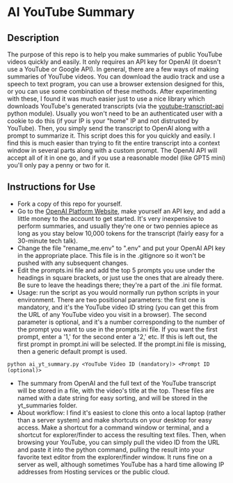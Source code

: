 # AI YouTube Summary


## Description
The purpose of this repo is to help you make summaries of public YouTube videos quickly and easily. It only requires an API key for OpenAI (it doesn't use a YouTube or Google API). In general, there are a few ways of making summaries of YouTube videos. You can download the audio track and use a speech to text program, you can use a browser extension designed for this, or you can use some combination of these methods. After experimenting with these, I found it was much easier just to use a nice library which downloads YouTube's generated transcripts (via the <a href=https://github.com/jdepoix/youtube-transcript-api target="_blank">youtube-transcript-api</a> python module). Usually you won't need to be an authenticated user with a cookie to do this (if your IP is your "home" IP and not distrusted by YouTube). Then, you simply send the transcript to OpenAI along with a prompt to summarize it. This script does this for you quickly and easily. I find this is much easier than trying to fit the entire transcript into a context window in several parts along with a custom prompt. The OpenAI API will accept all of it in one go, and if you use a reasonable model (like GPT5 mini) you'll only pay a penny or two for it.


## Instructions for Use
- Fork a copy of this repo for yourself.
- Go to the <a href="https://platform.openai.com" target="_blank">OpenAI Platform Website</a>, make yourself an API key, and add a little money to the account to get started. It's very inexpensive to perform summaries, and usually they're one or two pennies apiece as long as you stay below 10,000 tokens for the transcript (fairly easy for a 30-minute tech talk).
- Change the file "rename_me.env" to ".env" and put your OpenAI API key in the appropriate place. This file is in the .gitignore so it won't be pushed with any subsequent changes.
- Edit the prompts.ini file and add the top 5 prompts you use under the headings in square brackets, or just use the ones that are already there. Be sure to leave the headings there; they're a part of the .ini file format.
- Usage: run the script as you would normally run python scripts in your environment. There are two positional parameters: the first one is mandatory, and it's the YouTube video ID string (you can get this from the URL of any YouTube video you visit in a browser). The second parameter is optional, and it's a number corresponding to the number of the prompt you want to use in the prompts.ini file. If you want the first prompt, enter a '1,' for the second enter a '2,' etc. If this is left out, the first prompt in prompt.ini will be selected. If the prompt.ini file is missing, then a generic default prompt is used.
```
python ai_yt_summary.py <YouTube Video ID (mandatory)> <Prompt ID (optional)>
```
- The summary from OpenAI and the full text of the YouTube transcript will be stored in a file, with the video's title at the top. These files are named with a date string for easy sorting, and will be stored in the yt_summaries folder.
- About workflow: I find it's easiest to clone this onto a local laptop (rather than a server system) and make shortcuts on your desktop for easy access. Make a shortcut for a command window or terminal, and a shortcut for explorer/finder to access the resulting text files. Then, when browsing your YouTube, you can simply pull the video ID from the URL and paste it into the python command, pulling the result into your favorite text editor from the explorer/finder window. It runs fine on a server as well, although sometimes YouTube has a hard time allowing IP addresses from Hosting services or the public cloud.
